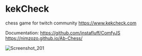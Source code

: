 # kekCheck
chess game for twitch community
https://www.kekcheck.com

 Documentation:
 https://github.com/instafluff/ComfyJS
 https://nimzozo.github.io/Ab-Chess/
 
 ![Screenshot_201](https://user-images.githubusercontent.com/72707691/120921238-6af47b00-c6cb-11eb-8339-1dc127577b76.png)


